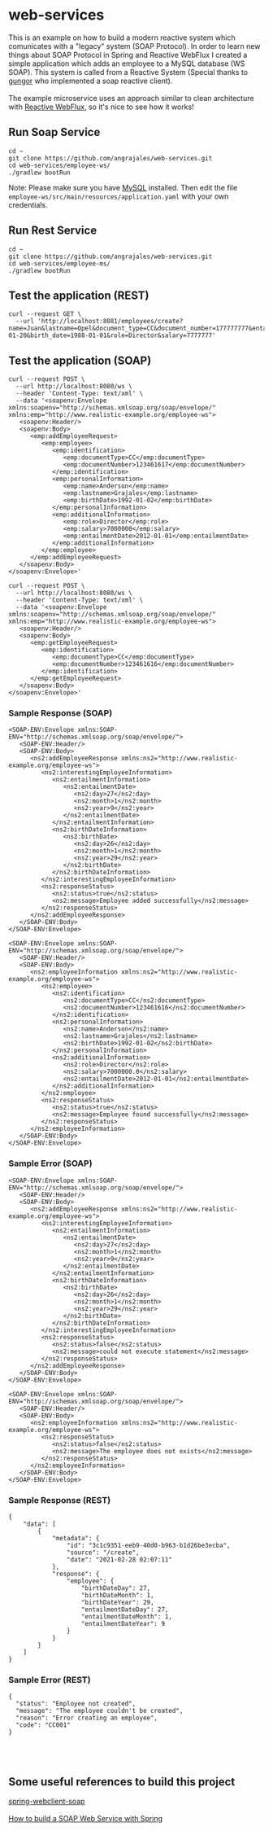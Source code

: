 # web-services

This is an example on how to build a modern reactive system which comunicates with a "legacy" system (SOAP Protocol). In order to learn new things about SOAP Protocol in Spring and Reactive WebFlux I created a simple application which adds an employee to a MySQL database (WS SOAP). This system is called from a Reactive System (Special thanks to [gungor](https://github.com/gungor/) who implemented a soap reactive client).
<br/>
<br/>
The example microservice uses an approach similar to clean architecture with [Reactive WebFlux](https://docs.spring.io/spring-framework/docs/current/reference/html/web-reactive.html), so it's nice to see how it works!

## Run Soap Service

```
cd ~
git clone https://github.com/angrajales/web-services.git
cd web-services/employee-ws/
./gradlew bootRun
```
Note: Please make sure you have [MySQL](https://dev.mysql.com/downloads/) installed. Then edit the file ```employee-ws/src/main/resources/application.yaml``` with your own credentials.

## Run Rest Service
```
cd ~
git clone https://github.com/angrajales/web-services.git
cd web-services/employee-ms/
./gradlew bootRun
```

## Test the application (REST)

```
curl --request GET \
  --url 'http://localhost:8081/employees/create?name=Juan&lastname=Opel&document_type=CC&document_number=177777777&entailment_date=2015-01-20&birth_date=1988-01-01&role=Director&salary=7777777'
```

## Test the application (SOAP)

```
curl --request POST \
  --url http://localhost:8080/ws \
  --header 'Content-Type: text/xml' \
  --data '<soapenv:Envelope xmlns:soapenv="http://schemas.xmlsoap.org/soap/envelope/" xmlns:emp="http://www.realistic-example.org/employee-ws">
   <soapenv:Header/>
   <soapenv:Body>
      <emp:addEmployeeRequest>
         <emp:employee>
            <emp:identification>
               <emp:documentType>CC</emp:documentType>
               <emp:documentNumber>123461617</emp:documentNumber>
            </emp:identification>
            <emp:personalInformation>
               <emp:name>Anderson</emp:name>
               <emp:lastname>Grajales</emp:lastname>
               <emp:birthDate>1992-01-02</emp:birthDate>
            </emp:personalInformation>
            <emp:additionalInformation>
               <emp:role>Director</emp:role>
               <emp:salary>7000000</emp:salary>
               <emp:entailmentDate>2012-01-01</emp:entailmentDate>
            </emp:additionalInformation>
         </emp:employee>
      </emp:addEmployeeRequest>
   </soapenv:Body>
</soapenv:Envelope>'
```
```
curl --request POST \
  --url http://localhost:8080/ws \
  --header 'Content-Type: text/xml' \
  --data '<soapenv:Envelope xmlns:soapenv="http://schemas.xmlsoap.org/soap/envelope/" xmlns:emp="http://www.realistic-example.org/employee-ws">
   <soapenv:Header/>
   <soapenv:Body>
      <emp:getEmployeeRequest>
         <emp:identification>
            <emp:documentType>CC</emp:documentType>
            <emp:documentNumber>123461616</emp:documentNumber>
         </emp:identification>
      </emp:getEmployeeRequest>
   </soapenv:Body>
</soapenv:Envelope>'
```

### Sample Response (SOAP)
```
<SOAP-ENV:Envelope xmlns:SOAP-ENV="http://schemas.xmlsoap.org/soap/envelope/">
   <SOAP-ENV:Header/>
   <SOAP-ENV:Body>
      <ns2:addEmployeeResponse xmlns:ns2="http://www.realistic-example.org/employee-ws">
         <ns2:interestingEmployeeInformation>
            <ns2:entailmentInformation>
               <ns2:entailmentDate>
                  <ns2:day>27</ns2:day>
                  <ns2:month>1</ns2:month>
                  <ns2:year>9</ns2:year>
               </ns2:entailmentDate>
            </ns2:entailmentInformation>
            <ns2:birthDateInformation>
               <ns2:birthDate>
                  <ns2:day>26</ns2:day>
                  <ns2:month>1</ns2:month>
                  <ns2:year>29</ns2:year>
               </ns2:birthDate>
            </ns2:birthDateInformation>
         </ns2:interestingEmployeeInformation>
         <ns2:responseStatus>
            <ns2:status>true</ns2:status>
            <ns2:message>Employee added successfully</ns2:message>
         </ns2:responseStatus>
      </ns2:addEmployeeResponse>
   </SOAP-ENV:Body>
</SOAP-ENV:Envelope>
```
```
<SOAP-ENV:Envelope xmlns:SOAP-ENV="http://schemas.xmlsoap.org/soap/envelope/">
   <SOAP-ENV:Header/>
   <SOAP-ENV:Body>
      <ns2:employeeInformation xmlns:ns2="http://www.realistic-example.org/employee-ws">
         <ns2:employee>
            <ns2:identification>
               <ns2:documentType>CC</ns2:documentType>
               <ns2:documentNumber>123461616</ns2:documentNumber>
            </ns2:identification>
            <ns2:personalInformation>
               <ns2:name>Anderson</ns2:name>
               <ns2:lastname>Grajales</ns2:lastname>
               <ns2:birthDate>1992-01-02</ns2:birthDate>
            </ns2:personalInformation>
            <ns2:additionalInformation>
               <ns2:role>Director</ns2:role>
               <ns2:salary>7000000.0</ns2:salary>
               <ns2:entailmentDate>2012-01-01</ns2:entailmentDate>
            </ns2:additionalInformation>
         </ns2:employee>
         <ns2:responseStatus>
            <ns2:status>true</ns2:status>
            <ns2:message>Employee found successfully</ns2:message>
         </ns2:responseStatus>
      </ns2:employeeInformation>
   </SOAP-ENV:Body>
</SOAP-ENV:Envelope>
```
### Sample Error (SOAP)
```
<SOAP-ENV:Envelope xmlns:SOAP-ENV="http://schemas.xmlsoap.org/soap/envelope/">
   <SOAP-ENV:Header/>
   <SOAP-ENV:Body>
      <ns2:addEmployeeResponse xmlns:ns2="http://www.realistic-example.org/employee-ws">
         <ns2:interestingEmployeeInformation>
            <ns2:entailmentInformation>
               <ns2:entailmentDate>
                  <ns2:day>27</ns2:day>
                  <ns2:month>1</ns2:month>
                  <ns2:year>9</ns2:year>
               </ns2:entailmentDate>
            </ns2:entailmentInformation>
            <ns2:birthDateInformation>
               <ns2:birthDate>
                  <ns2:day>26</ns2:day>
                  <ns2:month>1</ns2:month>
                  <ns2:year>29</ns2:year>
               </ns2:birthDate>
            </ns2:birthDateInformation>
         </ns2:interestingEmployeeInformation>
         <ns2:responseStatus>
            <ns2:status>false</ns2:status>
            <ns2:message>could not execute statement</ns2:message>
         </ns2:responseStatus>
      </ns2:addEmployeeResponse>
   </SOAP-ENV:Body>
</SOAP-ENV:Envelope>
```
```
<SOAP-ENV:Envelope xmlns:SOAP-ENV="http://schemas.xmlsoap.org/soap/envelope/">
   <SOAP-ENV:Header/>
   <SOAP-ENV:Body>
      <ns2:employeeInformation xmlns:ns2="http://www.realistic-example.org/employee-ws">
         <ns2:responseStatus>
            <ns2:status>false</ns2:status>
            <ns2:message>The employee does not exists</ns2:message>
         </ns2:responseStatus>
      </ns2:employeeInformation>
   </SOAP-ENV:Body>
</SOAP-ENV:Envelope>
```

### Sample Response (REST)
```
{
    "data": [
        {
            "metadata": {
                "id": "3c1c9351-eeb9-40d0-b963-b1d26be3ecba",
                "source": "/create",
                "date": "2021-02-28 02:07:11"
            },
            "response": {
                "employee": {
                    "birthDateDay": 27,
                    "birthDateMonth": 1,
                    "birthDateYear": 29,
                    "entailmentDateDay": 27,
                    "entailmentDateMonth": 1,
                    "entailmentDateYear": 9
                }
            }
        }
    ]
}

```
### Sample Error (REST)
```
{
  "status": "Employee not created",
  "message": "The employee couldn't be created",
  "reason": "Error creating an employee",
  "code": "CC001"
}
```
<br/>
<br/>

## Some useful references to build this project

[spring-webclient-soap](https://github.com/gungor/spring-webclient-soap)
<br/> <br/>
[How to build a SOAP Web Service with Spring](https://www.javaspringclub.com/publish-and-consume-soap-web-services-using-spring-boot-part-1/)
